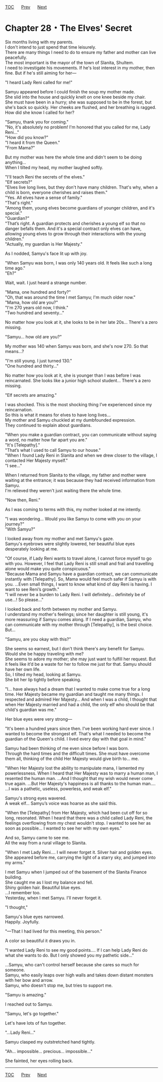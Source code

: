 [TOC](../readme.md)&nbsp;&nbsp;&nbsp;&nbsp;&nbsp;&nbsp;[Prev](Section_0027.md)&nbsp;&nbsp;&nbsp;&nbsp;&nbsp;&nbsp;[Next](Section_0029.md)



# Chapter 28・The Elves' Secret

Six months living with my parents.  
I don't intend to just spend that time leisurely.  
There are many things I need to do to ensure my father and mother can
live peacefully.  
The most important is the mayor of the town of Slanita, Shultem.  
I need to investigate his movements. If he's lost interest in my mother,
then fine. But if he's still aiming for her—  
  
"I heard Lady Reni called for me!"  
  
Samyu appeared before I could finish the soup my mother made.  
She slid into the house and quickly knelt on one knee beside my chair.  
She must have been in a hurry; she was supposed to be in the forest, but
she's back so quickly. Her cheeks are flushed, and her breathing is
ragged.  
How did she know I called for her?  
  
"Samyu, thank you for coming."  
"No, it's absolutely no problem! I'm honored that you called for me,
Lady Reni..."  
"How did you know?"  
"I heard it from the Queen."  
"From Mama?"  
  
But my mother was here the whole time and didn't seem to be doing
anything…  
When I tilted my head, my mother laughed softly.  
  
"I'll teach Reni the secrets of the elves."  
"Elf secrets?"  
"Elves live long lives, but they don't have many children. That's why,
when a child is born, everyone cherishes and raises them."  
"Yes. All elves have a sense of family."  
"That's right."  
"Among them, young elves become guardians of younger children, and it's
special."  
"Guardian?"  
"That’s right. A guardian protects and cherishes a young elf so that no
danger befalls them. And it's a special contract only elves can have,
allowing young elves to grow through their interactions with the young
children."  
"Actually, my guardian is Her Majesty."  
  
As I nodded, Samyu's face lit up with joy.  
  
"When Samyu was born, I was only 140 years old. It feels like such a
long time ago."  
"Eh?"  
  
Wait, wait. I just heard a strange number.  
  
"Mama, one hundred and forty?"  
"Oh, that was around the time I met Samyu; I'm much older now."  
"Mama, how old are you?"  
"I'm 270 years old now, I think."  
"Two hundred and seventy…"  
  
No matter how you look at it, she looks to be in her late 20s... There's
a zero missing.  
  
"Samyu… how old are you?"  
  
My mother was 140 when Samyu was born, and she's now 270. So that
means…?  
  
"I'm still young. I just turned 130."  
"One hundred and thirty…"  
  
No matter how you look at it, she is younger than I was before I was
reincarnated. She looks like a junior high school student... There's a
zero missing.  
  
"Elf secrets are amazing."  
  
I was shocked. This is the most shocking thing I’ve experienced since my
reincarnation.  
So this is what it means for elves to have long lives…  
My mother and Samyu chuckled at my dumbfounded expression.  
They continued to explain about guardians.  
  
"When you make a guardian contract, you can communicate without saying a
word, no matter how far apart you are."  
"It's \[Telepathy\]."  
"That’s what I used to call Samyu to our house."  
"When I found Lady Reni in Slanita and when we drew closer to the
village, I contacted Her Majesty myself."  
"I see…"  
  
When I returned from Slanita to the village, my father and mother were
waiting at the entrance; it was because they had received information
from Samyu.  
I'm relieved they weren't just waiting there the whole time.  
  
"Now then, Reni."  
  
As I was coming to terms with this, my mother looked at me intently.  
  
"I was wondering… Would you like Samyu to come with you on your
journey?"  
"With Samyu?"  
  
I looked away from my mother and met Samyu's gaze.  
Samyu's eyebrows were slightly lowered, her beautiful blue eyes
desperately looking at me.  
  
"Of course, if Lady Reni wants to travel alone, I cannot force myself to
go with you. However, I feel that Lady Reni is still small and frail and
travelling alone would make you quite conspicuous."  
"Because Mama and Samyu have a guardian contract, we can communicate
instantly with \[Telepathy\]. So, Mama would feel much safer if Samyu is
with you. …Even small things, I want to know what kind of day Reni is
having. I want to see Reni’s growth."  
"I will never be a burden to Lady Reni. I will definitely… definitely be
of use…! So please…"  
  
I looked back and forth between my mother and Samyu.  
I understand my mother's feelings; since her daughter is still young,
it's more reassuring if Samyu comes along. If I need a guardian, Samyu,
who can communicate with my mother through \[Telepathy\], is the best
choice.  
But…  
  
"Samyu, are you okay with this?"  
  
She seems so earnest, but I don't think there's any benefit for Samyu.  
Would she be happy traveling with me?  
She seems to adore my mother; she may just want to fulfill her request.
But it feels like it’d be a waste for her to follow me just for that.
Samyu should have her own life.  
So, I tilted my head, looking at Samyu.  
She bit her lip tightly before speaking.  
  
"I… have always had a dream that I wanted to make come true for a long
time. Her Majesty became my guardian and taught me many things. I
respected and admired Her Majesty… And when I was a child, I thought
that when Her Majesty married and had a child, the only elf who should
be that child's guardian was me."  
  
Her blue eyes were very strong—  
  
"It's been a hundred years since then. I've been working hard ever
since. I wanted to become the strongest elf. That's what I needed to
become the guardian of the Queen's child. I lived every day with that
goal in mind."  
  
Samyu had been thinking of me even since before I was born.  
Through the hard times and the difficult times. She must have overcome
them all, thinking of the child Her Majesty would give birth to… me.  
  
"When Her Majesty lost the ability to manipulate mana, I lamented my
powerlessness. When I heard that Her Majesty was to marry a human man, I
resented the human man. …And I thought that my wish would never come
true again. …But Her Majesty's happiness is all thanks to the human
man…. …I was a pathetic, useless, powerless, and weak elf."  
  
Samyu's strong eyes wavered.  
A weak elf... Samyu’s voice was hoarse as she said this.  
  
"When the \[Telepathy\] from Her Majesty, which had been cut off for so
long, resonated. When I heard that there was a child called Lady Reni,
the feelings overflowing from my chest wouldn't stop. I wanted to see
her as soon as possible… I wanted to see her with my own eyes."  
  
And so, Samyu came to see me.  
All the way from a rural village to Slanita.  
  
"When I met Lady Reni…. I will never forget it. Silver hair and golden
eyes. She appeared before me, carrying the light of a starry sky, and
jumped into my arms."  
  
I met Samyu when I jumped out of the basement of the Slanita Finance
building.  
She caught me as I lost my balance and fell.  
Shiny golden hair. Beautiful blue eyes.  
…I remember too.  
Yesterday, when I met Samyu. I'll never forget it.  
  
"I thought,"  
  
Samyu's blue eyes narrowed.  
Happily. Joyfully.  
  
"—That I had lived for this meeting, this person."  
  
A color so beautiful it draws you in.  
  
"I wanted Lady Reni to see my good points…. If I can help Lady Reni do
what she wants to do. But I only showed you my pathetic side…"  
  
…Samyu, who can't control herself because she cares so much for
someone.  
Samyu, who easily leaps over high walls and takes down distant monsters
with her bow and arrow.  
Samyu, who doesn't stop me, but tries to support me.  
  
"Samyu is amazing."  
  
I reached out to Samyu.  
  
"Samyu, let's go together."  
  
Let's have lots of fun together.  
  
"…Lady Reni…"  
  
Samyu clasped my outstretched hand tightly.  
  
"Ah… impossible… precious… impossible…"  
  
She fainted, her eyes rolling back.  
  
  
  


---
[TOC](../readme.md)&nbsp;&nbsp;&nbsp;&nbsp;&nbsp;&nbsp;[Prev](Section_0027.md)&nbsp;&nbsp;&nbsp;&nbsp;&nbsp;&nbsp;[Next](Section_0029.md)

